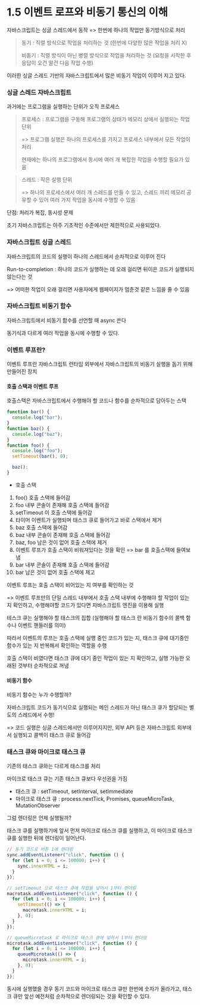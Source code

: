 # 1.5 이벤트 로프와 비동기 통신의 이해

자바스크립트는 싱글 스레드에서 동작
=> 한번에 하나의 작업만 동기방식으로 처리

> 동기 : 직렬 방식으로 작업을 처리하는 것 (한번에 다양한 많은 작업을 처리 X)
>
> 비동기 : 직렬 방식이 아닌 병렬 방식으로 작업을 처리하는 것
> (요청을 시작한 후 응답이 오건 말건 다음 작업 수행)

이러한 싱글 스레드 기반의 자바스크립트에서 많은 비동기 작업이 이루어 지고 있다.

### 싱글 스레드 자바스크립트

과거에는 프로그램을 실행하는 단위가 오직 프로세스

> 프로세스 : 프로그램을 구동해 프로그램의 상태가 메모리 상에서 실행되는 작업 단위
>
> => 프로그램 실행은 하나의 프로세스를 가지고 프로세스 내부에서 모든 작업이 처리
>
> 현재에는 하나의 프로그램에서 동시에 여러 개 복잡한 작업을 수행할 필요가 있음

> 스레드 : 작은 실행 단위
>
> => 하나의 프로세스에서 여러 개 스레드를 만들 수 있고, 스레드 끼리 메모리 공유할 수 있어 여러 가지 작업을 동시에 수행할 수 있음

단점: 처리가 복잡, 동시성 문제

초기 자바스크립트는 아주 기초적인 수준에서만 제한적으로 사용되었다.

### 자바스크립트 싱글 스레드

자바스크립트의 코드의 실행이 하나의 스레드에서 순차적으로 이루어 진다

Run-to-completion : 하나의 코드가 실행하는 데 오래 걸리면 뒤이은 코드가 실행되지 않는다는 것

=> 어떠한 작업이 오래 걸리면 사용자에게 웹페이지가 멈춘것 같은 느낌을 줄 수 있음

### 자바스크립트 비동기 함수

자바스크립트에서 비동기 함수를 선언할 때 async 쓴다

동기식과 다르게 여러 작업을 동시에 수행할 수 있다.

### 이벤트 루프란?

이벤트 루프란 자바스크립트 런타임 외부에서 자바스크립트의 비동기 실행을 돕기 위해 만들어진 장치

#### 호출 스택과 이벤트 루프

호출스택은 자바스크립트에서 수행해야 할 코드나 함수를 순차적으로 담아두는 스택

```javascript
function bar() {
  console.log("bar");
}
function baz() {
  console.log("baz");
}
function foo() {
  console.log("foo");
  setTimeout(bar(), 0);

  baz();
}
```

- 호출 스택

1. foo() 호출 스택에 들어감
2. foo 내부 콘솔이 존재해 호출 스택에 들어감
3. setTimeout 이 호출 스택에 들어감
4. 타이머 이벤트가 실행되며 태스크 큐로 들어가고 바로 스택에서 제거
5. baz 호출 스택에 들어감
6. baz 내부 콘솔이 존재해 호출 스택에 들어감
7. baz, foo 남은 것이 없어 호출 스택에 제거
8. 이벤트 루프가 호출 스택이 비워져있다는 것을 확인 => bar 를 호출스택에 들여보냄
9. bar 내부 콘솔이 존재해 호출 스택에 들어감
10. bar 남은 것이 없어 호출 스택에 제고

이벤트 루프는 호출 스택이 비어있는 지 여부를 확인하는 것

=> 이벤트 루프만의 단일 스레드 내부에서 호출 스택 내부에 수행해야 할 작업이 있는 지 확인하고, 수행해야할 코드가 있다면 자바스크립트 엔진을 이용해 실행

테스크 큐는 실행해야 할 태스크의 집합
(실행해야 할 태스크 란 비동기 함수의 콜백 함수나 이벤트 핸들러를 의미)

따라서 이벤트의 루프는 호출 스택에 실행 중인 코드가 있는 지, 태스크 큐에 대기중인 함수가 있는 지 반복해서 확인하는 역할을 수행

호출 스택이 비였다면 태스크 큐에 대기 중인 작업이 있는 지 확인하고, 실행 가능한 오래된 것부터 순차적으로 꺼냄

#### 비동기 함수

비동기 함수는 누가 수행할까?

자바스크립트 코드가 동기식으로 실행되는 메인 스레드가 아닌 태스크 큐가 할당되는 별도의 스레드에서 수행!

=> 코드 실행은 싱글 스레드에서만 이루어지지만, 외부 API 등은 자바스크립트 외부에서 실행되고 콜백이 태스크 큐로 들어감

### 태스크 큐와 마이크로 태스크 큐

기존의 태스크 큐와는 다르게 태스크를 처리

마이크로 태스크 큐는 기존 태스크 큐보다 우선권을 가짐

- 태스크 큐 : setTimeout, setInterval, setImmediate
- 마이크로 태스크 큐 : process.nextTick, Promises, queueMicroTask, MutationObserver

그럼 렌더링은 언제 실행될까?

태스크 큐를 실행하기에 앞서 먼저 마이크로 태스크 큐를 실행하고, 이 마이크로 태스크 큐를 실행한 뒤에 렌더링이 일어난다.

```javascript
// 동기 코드로 버튼 1에 렌더링
sync.addEventListener("click", function () {
  for (let i = 0; i <= 100000; i++) {
    sync.innerHTML = i;
  }
});

// setTimeout 으로 태스크 큐에 작업을 넣어서 1부터 렌더링
macrotask.addEventListener("click", function () {
  for (let i = 0; i <= 100000; i++) {
    setTimeout(() => {
      macrotask.innerHTML = i;
    }, 0);
  }
});

// queueMicrotask 로 마이크로 태스크 큐에 넣어서 1부터 렌더링
microtask.addEventListener("click", function () {
  for (let i = 0; i <= 100000; i++) {
    queueMicrotask(() => {
      microtask.innerHTML = i;
    }, 0);
  }
});
```

동시에 실행했을 경우 동기 코드와 마이크로 태스크 큐만 한번에 숫자가 올라가고, 태스크 큐만 앞선 예전처럼 순차적으로 렌더링되는 것을 확인할 수 있다.
